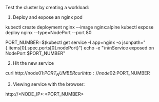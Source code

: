 Test the cluster by creating a workload:

1. Deploy and expose an nginx pod

kubectl create deployment nginx --image nginx:alpine
kubectl expose deploy nginx --type=NodePort --port 80

PORT_NUMBER=$(kubectl get service -l app=nginx -o jsonpath="{.items[0].spec.ports[0].nodePort}")
echo -e "\n\nService exposed on NodePort $PORT_NUMBER"

2. Hit the new service 

curl http://node01:$PORT_NUMBER
curl http://node02:$PORT_NUMBER

3. Viewing service with the browser:

http://<NODE_IP>:<PORT_NUMBER>